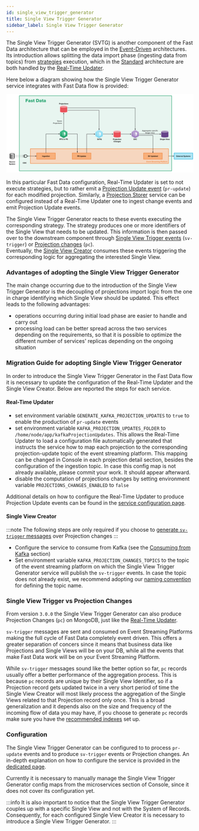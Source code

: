 ```yaml
---
id: single_view_trigger_generator
title: Single View Trigger Generator
sidebar_label: Single View Trigger Generator
---
```


The Single View Trigger Generator (SVTG) is another component of the Fast Data architecture that can be employed in the [Event-Driven](/fast_data/architecture.md#event-driven-architecture) architectures.
Its introduction allows splitting the data import phase (ingesting data from topics) from [strategies](/fast_data/the_basics.md#strategies) execution,
which in the [Standard](/fast_data/architecture.md#standard-architecture) architecture are both handled by the [Real-Time Updater](/fast_data/realtime_updater.md).

Here below a diagram showing how the Single View Trigger Generator service integrates with Fast Data flow is provided:

![Fast data lifecycle with Single View Trigger Generator](img/fastdata-architecture-alternative-event-driven.svg)

In this particular Fast Data configuration, Real-Time Updater is set to not execute strategies, but to rather emit a [Projection Update event](/fast_data/inputs_and_outputs.md#projection-update-message) (`pr-update`) for each modified projection.
Similarly, a [Projection Storer](/fast_data/projection_storer.md) service can be configured instead of a Real-Time Updater one to ingest change events and emit Projection Update events.

The Single View Trigger Generator reacts to these events executing the corresponding strategy. The strategy produces one or more identifiers of the Single View that needs to be updated.
This information is then passed over to the downstream component through [Single View Trigger events](/fast_data/inputs_and_outputs.md#single-view-trigger-message) (`sv-trigger`) or [Projection changes](/fast_data/inputs_and_outputs.md#projection-changes) (`pc`).  
Eventually, the [Single View Creator](/fast_data/single_view_creator.md) consumes these events triggering the corresponding logic for aggregating the interested Single View.

### Advantages of adopting the Single View Trigger Generator

The main change occurring due to the introduction of the Single View Trigger Generator is the decoupling of projections import logic from the one in charge identifying which Single View should be updated.
This effect leads to the following advantages:

- operations occurring during initial load phase are easier to handle and carry out
- processing load can be better spread across the two services depending on the requirements, so that it is possible to optimize the different number of services' replicas depending on the ongoing situation

### Migration Guide for adopting Single View Trigger Generator

In order to introduce the Single View Trigger Generator in the Fast Data flow it is necessary to update the configuration of the Real-Time Updater and the Single View Creator. Below are reported the steps for each service.

#### Real-Time Updater

- set environment variable `GENERATE_KAFKA_PROJECTION_UPDATES` to `true` to enable the production of `pr-update` events
- set environment variable `KAFKA_PROJECTION_UPDATES_FOLDER` to `/home/node/app/kafkaProjectionUpdates`. This allows the Real-Time Updater to load a configuration file automatically generated that instructs the service how to map each projection to the corresponding projection-update topic of the event streaming platform. This mapping can be changed in Console in each projection detail section, besides the configuration of the ingestion topic. In case this config map is not already available, please commit your work. It should appear afterward.
- disable the computation of projections changes by setting environment variable `PROJECTIONS_CHANGES_ENABLED` to `false`

Additional details on how to configure the Real-Time Updater to produce Projection Update events can be found in the [service configuration page](/fast_data/configuration/realtime_updater.md#kafka-projection-updates-configuration).

#### Single View Creator

:::note
The following steps are only required if you choose to [generate `sv-trigger` messages](/fast_data/configuration/single_view_trigger_generator.md#event-store-config) over Projection changes
:::

- Configure the service to consume from Kafka (see the [Consuming from Kafka](/fast_data/configuration/single_view_creator.md#consuming-from-kafka) section)
- Set environment variable `KAFKA_PROJECTION_CHANGES_TOPICS` to the topic of the event streaming platform on which the Single View Trigger Generator service will publish the `sv-trigger` events.
In case the topic does not already exist, we recommend adopting our [naming convention](/fast_data/inputs_and_outputs.md#single-view-trigger-message) for defining the topic name.

### Single View Trigger vs Projection Changes

From version `3.0.0` the Single View Trigger Generator can also produce Projection Changes (`pc`) on MongoDB, just like the [Real-Time Updater](/fast_data/configuration/realtime_updater.md#projection-changes).

`sv-trigger` messages are sent and consumed on Event Streaming Platforms making the full cycle of Fast Data completely event driven. This offers a greater separation of concers since it means that business data like Projections and Single Views will be on your DB, while all the events that make Fast Data work will be on your Event Streaming Platform.

While `sv-trigger` messages sound like the better option so far, `pc` records usually offer a better performance of the aggregation process. This is because `pc` records are unique by their Single View Identifier, so if a Projection record gets updated twice in a very short period of time the Single View Creator will most likely process the aggregation of the Single Views related to that Projection record only once. This is a broad generalization and it depends also on the size and frequency of the incoming flow of data you may have, if you choose to generate `pc` records make sure you have the [recommended indexes](/fast_data/configuration/realtime_updater.md#custom-projection-changes-collection) set up.

### Configuration

The Single View Trigger Generator can be configured to to process `pr-update` events and to produce `sv-trigger` events or Projection changes.
An in-depth explanation on how to configure the service is provided in the [dedicated page](/fast_data/configuration/single_view_trigger_generator.md).

Currently it is necessary to manually manage the Single View Trigger Generator config maps from the microservices section of Console, since it does not cover its configuration yet.

:::info
It is also important to notice that the Single View Trigger Generator couples up with a specific Single View and not with the System of Records. Consequently, for each configured Single View Creator it is necessary to introduce a Single View Trigger Generator.
:::

